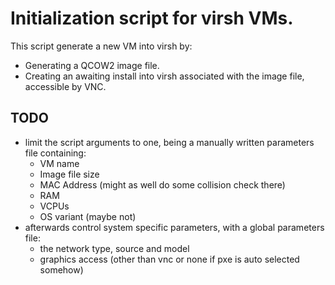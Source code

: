 # Initialization script for virsh VMs.

This script generate a new VM into virsh by:
- Generating a QCOW2 image file.
- Creating an awaiting install into virsh associated with the image file, accessible by VNC.

## TODO
- limit the script arguments to one, being a manually written parameters file containing:
  - VM name
  - Image file size
  - MAC Address (might as well do some collision check there)
  - RAM
  - VCPUs
  - OS variant (maybe not)
- afterwards control system specific parameters, with a global parameters file:
  - the network type, source and model
  - graphics access (other than vnc or none if pxe is auto selected somehow)

